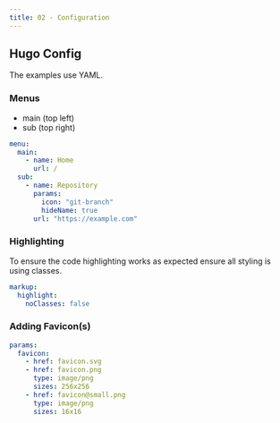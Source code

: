 ```yaml
---
title: 02 - Configuration
---
```


## Hugo Config
The examples use YAML.

### Menus

- main (top left)
- sub (top right)

```yaml
menu:
  main:
    - name: Home
      url: /
  sub:
    - name: Repository
      params:
        icon: "git-branch"
        hideName: true
      url: "https://example.com"
```

### Highlighting
To ensure the code highlighting works as expected ensure all styling is using classes.

```yaml
markup:
  highlight:
    noClasses: false
```

### Adding Favicon(s)

```yaml
params:
  favicon:
    - href: favicon.svg
    - href: favicon.png
      type: image/png
      sizes: 256x256
    - href: favicon@small.png
      type: image/png
      sizes: 16x16
```
